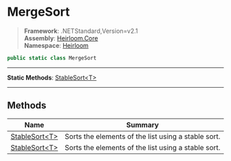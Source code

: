 # MergeSort

> **Framework**: .NETStandard,Version=v2.1  
> **Assembly**: [Heirloom.Core][0]  
> **Namespace**: [Heirloom][0]  

```cs
public static class MergeSort
```

--------------------------------------------------------------------------------

**Static Methods**: [StableSort\<T>][1]

--------------------------------------------------------------------------------

## Methods

| Name                | Summary                                             |
|---------------------|-----------------------------------------------------|
| [StableSort\<T>][1] | Sorts the elements of the list using a stable sort. |
| [StableSort\<T>][1] | Sorts the elements of the list using a stable sort. |

[0]: ..\Heirloom.Core.md
[1]: Heirloom.MergeSort.StableSort[T].md
